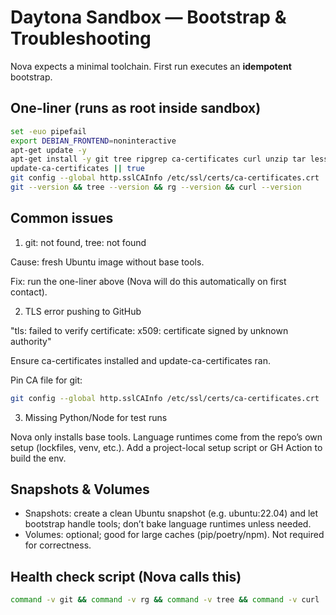 # Daytona Sandbox — Bootstrap & Troubleshooting

Nova expects a minimal toolchain. First run executes an **idempotent** bootstrap.

## One-liner (runs as root inside sandbox)
```bash
set -euo pipefail
export DEBIAN_FRONTEND=noninteractive
apt-get update -y
apt-get install -y git tree ripgrep ca-certificates curl unzip tar less openssh-client xauth
update-ca-certificates || true
git config --global http.sslCAInfo /etc/ssl/certs/ca-certificates.crt
git --version && tree --version && rg --version && curl --version
```

## Common issues
1) git: not found, tree: not found

Cause: fresh Ubuntu image without base tools.

Fix: run the one-liner above (Nova will do this automatically on first contact).

2) TLS error pushing to GitHub

"tls: failed to verify certificate: x509: certificate signed by unknown authority"

Ensure ca-certificates installed and update-ca-certificates ran.

Pin CA file for git:

```bash
git config --global http.sslCAInfo /etc/ssl/certs/ca-certificates.crt
```

3) Missing Python/Node for test runs

Nova only installs base tools. Language runtimes come from the repo’s own setup (lockfiles, venv, etc.). Add a project-local setup script or GH Action to build the env.

## Snapshots & Volumes
- Snapshots: create a clean Ubuntu snapshot (e.g. ubuntu:22.04) and let bootstrap handle tools; don’t bake language runtimes unless needed.
- Volumes: optional; good for large caches (pip/poetry/npm). Not required for correctness.

## Health check script (Nova calls this)
```bash
command -v git && command -v rg && command -v tree && command -v curl
```
